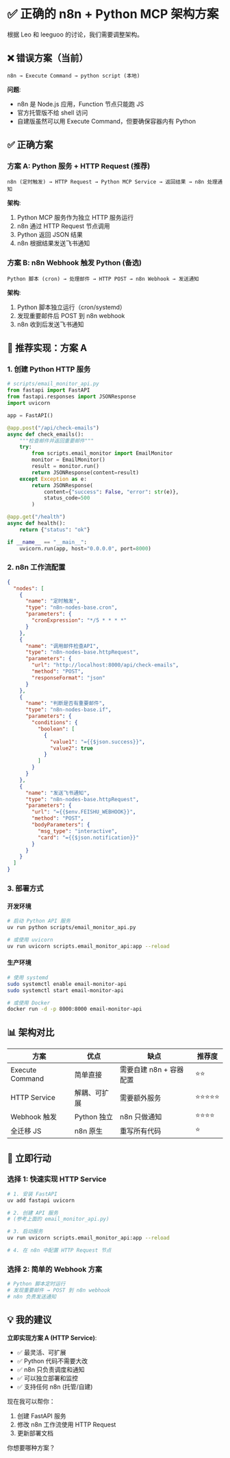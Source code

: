 # ✅ 正确的 n8n + Python MCP 架构方案

根据 Leo 和 leeguoo 的讨论，我们需要调整架构。

## ❌ 错误方案（当前）

```
n8n → Execute Command → python script (本地)
```

**问题**:
- n8n 是 Node.js 应用，Function 节点只能跑 JS
- 官方托管版不给 shell 访问
- 自建版虽然可以用 Execute Command，但要确保容器内有 Python

## ✅ 正确方案

### 方案 A: Python 服务 + HTTP Request (推荐)

```
n8n (定时触发) → HTTP Request → Python MCP Service → 返回结果 → n8n 处理通知
```

**架构**:
1. Python MCP 服务作为独立 HTTP 服务运行
2. n8n 通过 HTTP Request 节点调用
3. Python 返回 JSON 结果
4. n8n 根据结果发送飞书通知

### 方案 B: n8n Webhook 触发 Python (备选)

```
Python 脚本 (cron) → 处理邮件 → HTTP POST → n8n Webhook → 发送通知
```

**架构**:
1. Python 脚本独立运行（cron/systemd）
2. 发现重要邮件后 POST 到 n8n webhook
3. n8n 收到后发送飞书通知

## 🎯 推荐实现：方案 A

### 1. 创建 Python HTTP 服务

```python
# scripts/email_monitor_api.py
from fastapi import FastAPI
from fastapi.responses import JSONResponse
import uvicorn

app = FastAPI()

@app.post("/api/check-emails")
async def check_emails():
    """检查邮件并返回重要邮件"""
    try:
        from scripts.email_monitor import EmailMonitor
        monitor = EmailMonitor()
        result = monitor.run()
        return JSONResponse(content=result)
    except Exception as e:
        return JSONResponse(
            content={"success": False, "error": str(e)},
            status_code=500
        )

@app.get("/health")
async def health():
    return {"status": "ok"}

if __name__ == "__main__":
    uvicorn.run(app, host="0.0.0.0", port=8000)
```

### 2. n8n 工作流配置

```json
{
  "nodes": [
    {
      "name": "定时触发",
      "type": "n8n-nodes-base.cron",
      "parameters": {
        "cronExpression": "*/5 * * * *"
      }
    },
    {
      "name": "调用邮件检查API",
      "type": "n8n-nodes-base.httpRequest",
      "parameters": {
        "url": "http://localhost:8000/api/check-emails",
        "method": "POST",
        "responseFormat": "json"
      }
    },
    {
      "name": "判断是否有重要邮件",
      "type": "n8n-nodes-base.if",
      "parameters": {
        "conditions": {
          "boolean": [
            {
              "value1": "={{$json.success}}",
              "value2": true
            }
          ]
        }
      }
    },
    {
      "name": "发送飞书通知",
      "type": "n8n-nodes-base.httpRequest",
      "parameters": {
        "url": "={{$env.FEISHU_WEBHOOK}}",
        "method": "POST",
        "bodyParameters": {
          "msg_type": "interactive",
          "card": "={{$json.notification}}"
        }
      }
    }
  ]
}
```

### 3. 部署方式

#### 开发环境
```bash
# 启动 Python API 服务
uv run python scripts/email_monitor_api.py

# 或使用 uvicorn
uv run uvicorn scripts.email_monitor_api:app --reload
```

#### 生产环境
```bash
# 使用 systemd
sudo systemctl enable email-monitor-api
sudo systemctl start email-monitor-api

# 或使用 Docker
docker run -d -p 8000:8000 email-monitor-api
```

## 📊 架构对比

| 方案 | 优点 | 缺点 | 推荐度 |
|------|------|------|--------|
| Execute Command | 简单直接 | 需要自建 n8n + 容器配置 | ⭐⭐ |
| HTTP Service | 解耦、可扩展 | 需要额外服务 | ⭐⭐⭐⭐⭐ |
| Webhook 触发 | Python 独立 | n8n 只做通知 | ⭐⭐⭐⭐ |
| 全迁移 JS | n8n 原生 | 重写所有代码 | ⭐ |

## 🚀 立即行动

### 选择 1: 快速实现 HTTP Service

```bash
# 1. 安装 FastAPI
uv add fastapi uvicorn

# 2. 创建 API 服务
# (参考上面的 email_monitor_api.py)

# 3. 启动服务
uv run uvicorn scripts.email_monitor_api:app --reload

# 4. 在 n8n 中配置 HTTP Request 节点
```

### 选择 2: 简单的 Webhook 方案

```bash
# Python 脚本定时运行
# 发现重要邮件 → POST 到 n8n webhook
# n8n 负责发送通知
```

## 💡 我的建议

**立即实现方案 A (HTTP Service)**:
- ✅ 最灵活、可扩展
- ✅ Python 代码不需要大改
- ✅ n8n 只负责调度和通知
- ✅ 可以独立部署和监控
- ✅ 支持任何 n8n (托管/自建)

现在我可以帮你：
1. 创建 FastAPI 服务
2. 修改 n8n 工作流使用 HTTP Request
3. 更新部署文档

你想要哪种方案？

